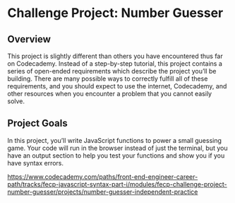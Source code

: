 # Challenge Project: Number Guesser

## Overview

This project is slightly different than others you have encountered thus far on Codecademy. Instead of a step-by-step tutorial, this project contains a series of open-ended requirements which describe the project you’ll be building. There are many possible ways to correctly fulfill all of these requirements, and you should expect to use the internet, Codecademy, and other resources when you encounter a problem that you cannot easily solve.

## Project Goals

In this project, you’ll write JavaScript functions to power a small guessing game. Your code will run in the browser instead of just the terminal, but you have an output section to help you test your functions and show you if you have syntax errors.

<https://www.codecademy.com/paths/front-end-engineer-career-path/tracks/fecp-javascript-syntax-part-i/modules/fecp-challenge-project-number-guesser/projects/number-guesser-independent-practice>
